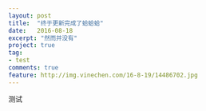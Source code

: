```yaml
---
layout: post
title:  "终于更新完成了蛤蛤蛤"
date:   2016-08-18
excerpt: "然而并没有"
project: true
tag:
- test
comments: true
feature: http://img.vinechen.com/16-8-19/14486702.jpg
---
```


测试
